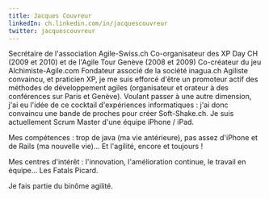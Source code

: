 ```yaml
---
title: Jacques Couvreur
linkedIn: ch.linkedin.com/in/jacquescouvreur
twitter: jacquescouvreur
---
```


Secrétaire de l'association Agile-Swiss.ch
Co-organisateur des XP Day CH (2009 et 2010) et de l'Agile Tour Genève (2008 et 2009)
Co-créateur du jeu Alchimiste-Agile.com
Fondateur associé de la société inagua.ch
Agiliste convaincu, et praticien XP, je me suis efforcé d'être un promoteur actif des méthodes de développement agiles 
(organisateur et orateur à des conférences sur Paris et Genève). Voulant passer à une autre dimension,
j'ai eu l'idée de ce cocktail d'expériences informatiques : j'ai donc convaincu une bande de proches pour créer Soft-Shake.ch.
Je suis actuellement Scrum Master d'une équipe iPhone / iPad.

Mes compétences : trop de java (ma vie antérieure), pas assez d'iPhone et de Rails (ma nouvelle vie)... Et l'agilité, encore et toujours !

Mes centres d'intérêt : l'innovation, l'amélioration continue, le travail en équipe... Les Fatals Picard.

Je fais partie du bin&ocirc;me agilité.